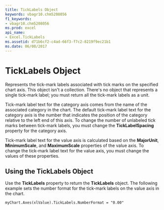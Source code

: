 ```yaml
---
title: TickLabels Object
keywords: vbagr10.chm5208056
f1_keywords:
- vbagr10.chm5208056
ms.prod: excel
api_name:
- Excel.TickLabels
ms.assetid: d71b6cf2-c4ad-66f3-f7c2-8219f9ec21b1
ms.date: 06/08/2017
---
```



# TickLabels Object

Represents the tick-mark labels associated with tick marks on the specified chart axis. This object isn't a collection. There's no object that represents a single tick-mark label; you must return all the tick-mark labels as a unit.

Tick-mark label text for the category axis comes from the name of the associated category in the chart. The default tick-mark label text for the category axis is the number that indicates the position of the category relative to the left end of this axis. To change the number of unlabeled tick marks between tick-mark labels, you must change the  **TickLabelSpacing** property for the category axis.

Tick-mark label text for the value axis is calculated based on the  **MajorUnit**,  **MinimumScale**, and  **MaximumScale** properties of the value axis. To change the tick-mark label text for the value axis, you must change the values of these properties.


## Using the TickLabels Object

Use the  **TickLabels** property to return the **TickLabels** object. The following example sets the number format for the tick-mark labels on the value axis in the chart.


```
myChart.Axes(xlValue).TickLabels.NumberFormat = "0.00"
```


